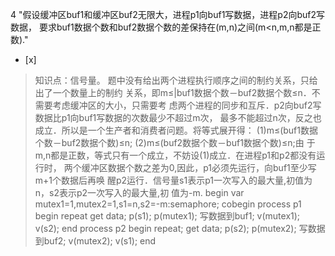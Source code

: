 4
"假设缓冲区buf1和缓冲区buf2无限大，进程p1向buf1写数据，进程p2向buf2写数据，
要求buf1数据个数和buf2数据个数的差保持在(m,n)之间(m<n,m,n都是正数)."
- [x]  

> 知识点：信号量。
> 题中没有给出两个进程执行顺序之间的制约关系，只给出了一个数量上的制约 关系，即m≤|buf1数据个数－buf2数据个数≤n．不需要考虑缓冲区的大小，只需要考
> 虑两个进程的同步和互斥．p2向buf2写数据比p1向buf1写数据的次数最少不超过m次，
> 最多不能超过n次，反之也成立．所以是一个生产者和消费者问题。将等式展开得： (1)m≤(buf1数据个数－buf2数据个数)≤n;
> (2)m≤(buf2数据个数－buf1数据个数)≤n;由 于m,n都是正数，等式只有一个成立，不妨设(1)成立．在进程p1和p2都没有运行时，
> 两个缓冲区数据个数之差为0,因此，p1必须先运行，向buf1至少写m+1个数据后再唤
> 醒p2运行．信号量s1表示p1一次写入的最大量,初值为n，s2表示p2一次写入的最大量,初 值为-m. begin var
> mutex1=1,mutex2=1,s1=n,s2=-m:semaphore; cobegin process p1 begin repeat get
> data; p(s1); p(mutex1); 写数据到buf1; v(mutex1); v(s2); end process p2 begin
> repeat; get data; p(s2); p(mutex2); 写数据到buf2; v(mutex2); v(s1); end
